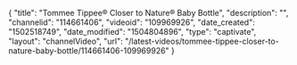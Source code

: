 {
    "title": "Tommee Tippee&reg; Closer to Nature&reg; Baby Bottle",
    "description": "",
    "channelid": "114661406",
    "videoid": "109969926",
    "date_created": "1502518749",
    "date_modified": "1504804896",
    "type": "captivate",
    "layout": "channelVideo",
    "url": "\/latest-videos\/tommee-tippee-closer-to-nature-baby-bottle\/114661406-109969926"
}